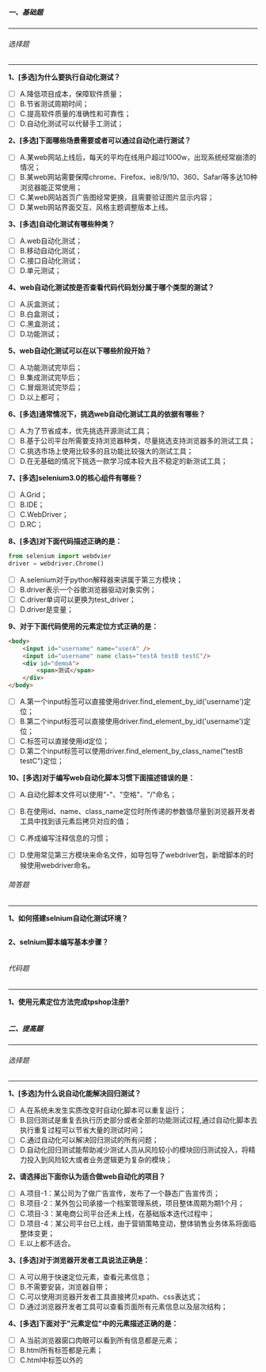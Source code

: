 ##### 一、基础题

---

###### 选择题

---

**1、[多选]为什么要执行自动化测试？**

- [ ] A.降低项目成本，保障软件质量；
- [ ] B.节省测试周期时间；
- [ ] C.提高软件质量的准确性和可靠性；
- [ ] D.自动化测试可以代替手工测试；

**2、[多选]下面哪些场景需要或者可以通过自动化进行测试？**

- [ ] A.某web网站上线后，每天的平均在线用户超过1000w，出现系统经常崩溃的情况；
- [ ] B.某web网站需要保障chrome、Firefox、ie8/9/10、360、Safari等多达10种浏览器能正常使用；
- [ ] C.某web网站首页广告图经常更换，且需要验证图片显示内容；
- [ ] D.某web网站界面交互、风格主题调整版本上线。

**3、[多选]自动化测试有哪些种类？**

- [ ] A.web自动化测试；
- [ ] B.移动自动化测试；
- [ ] C.接口自动化测试；
- [ ] D.单元测试；

**4、web自动化测试按是否查看代码代码划分属于哪个类型的测试？**

- [ ] A.灰盒测试；
- [ ] B.白盒测试；
- [ ] C.黑盒测试；
- [ ] D.功能测试；

**5、web自动化测试可以在以下哪些阶段开始？**

- [ ] A.功能测试完毕后；
- [ ] B.集成测试完毕后；
- [ ] C.冒烟测试完毕后；
- [ ] D.以上都可；

**6、[多选]通常情况下，挑选web自动化测试工具的依据有哪些？**

- [ ] A.为了节省成本，优先挑选开源测试工具；
- [ ] B.基于公司平台所需要支持浏览器种类，尽量挑选支持浏览器多的测试工具；
- [ ] C.挑选市场上使用比较多的且功能比较强大的测试工具；
- [ ] D.在无基础的情况下挑选一款学习成本较大且不稳定的新测试工具；

**7、[多选]selenium3.0的核心组件有哪些？**

- [ ] A.Grid；
- [ ] B.IDE；
- [ ] C.WebDriver；
- [ ] D.RC；

**8、[多选]对下面代码描述正确的是：**

```python
from selenium import webdvier
driver = webdriver.Chrome()
```

- [ ] A.selenium对于python解释器来讲属于第三方模块；
- [ ] B.driver表示一个谷歌浏览器驱动对象实例；
- [ ] C.driver单词可以更换为test_driver；
- [ ] D.driver是变量；

**9、对于下面代码使用的元素定位方式正确的是：**

```html
<body>
    <input id="username" name="userA" />
    <input id="username" name class="testA testB testC"/>
    <div id="demoA">
        <span>测试</span>
    </div>
</body>
```

- [ ] A.第一个input标签可以直接使用driver.find_element_by_id('username')定位；
- [ ] B.第二个input标签可以直接使用driver.find_element_by_id('username')定位；
- [ ] C.<span>标签可以直接使用id定位；
- [ ] D.第二个input标签可以使用driver.find_element_by_class_name("testB testC")定位；

**10、[多选]对于编写web自动化脚本习惯下面描述错误的是：**

- [ ] A.自动化脚本文件可以使用"-"、"空格"、"/"命名；
- [ ] B.在使用id、name、class_name定位时所传递的参数值尽量到浏览器开发者工具中找到该元素后拷贝对应的值；
- [ ] C.养成编写注释信息的习惯；
- [ ] D.使用常见第三方模块来命名文件，如导包导了webdriver包，新增脚本的时候使用webdriver命名。


###### 简答题

---

**1、如何搭建selnium自动化测试环境？**

```python

```

**2、selnium脚本编写基本步骤？**

```python

```



###### 代码题

---

**1、使用元素定位方法完成tpshop注册?**

```python

```





##### 二、提高题

---

###### 选择题

---

**1、[多选]为什么说自动化能解决回归测试？**

- [ ] A.在系统未发生实质改变时自动化脚本可以重复运行；
- [ ] B.回归测试是重复去执行历史部分或者全部的功能测试过程,通过自动化脚本去执行重复过程可以节省大量的测试时间；
- [ ] C.通过自动化可以解决回归测试的所有问题；
- [ ] D.自动化回归测试能帮助减少测试人员从风险较小的模块回归测试投入，将精力投入到风险较大或者业务逻辑更为复杂的模块；

**2、请选择出下面你认为适合做web自动化的项目？**

- [ ] A.项目-1：某公司为了做广告宣传，发布了一个静态广告宣传页；
- [ ] B.项目-2：某外包公司承接一个档案管理系统，项目整体周期为期1个月；
- [ ] C.项目-3：某电商公司平台还未上线，在基础版本迭代过程中；
- [ ] D.项目-4：某公司平台已上线，由于营销策略变动，整体销售业务体系将面临整体变更；
- [ ] E.以上都不适合。

**3、[多选]对于浏览器开发者工具说法正确是：**

- [ ] A.可以用于快速定位元素，查看元素信息；
- [ ] B.不需要安装，浏览器自带；
- [ ] C.可以使用浏览器开发者工具直接拷贝xpath、css表达式；
- [ ] D.通过浏览器开发者工具可以查看页面所有元素信息以及层次结构；

**4、[多选]下面对于"元素定位"中的元素描述正确的是：**

- [ ] A.当前浏览器窗口肉眼可以看到所有信息都是元素；
- [ ] B.html所有标签都是元素；
- [ ] C.html中<body>标签以外的<script>标签；
- [ ] D.但是在html页面的<body>标签中有使用CSS样式隐藏的标签；

**5、[多选]下面对元素对象说法正确的是：**

- [ ] A.通过selenium元素定位方法定位回来信息都是元素对象；
- [ ] B.手工测试过程就是通过肉眼找到元素对象并执行操作的一系列过程；
- [ ] C.通过对元素对象操作可以模拟实现人为手工的操作；
- [ ] D.web网站页面就是由多个元素对象所组成。

**6、[多选]挑选下面错误信息提示处理方法正确的选项：**

- [ ] A.打开pycharm编写脚本时提示："No Python interpreter configured for the project"，则需要设置解释器。
- [ ] B."from selenium import webdriver"：提示找不到对应的包，可能是由于安装了多个python解释器，当前所使用解释器中没有安装selenium；
- [ ] C."No SuchElement Expetion":是找不到元素对象，确认元素定位方式是否正确；
- [ ] D."Message: 'chromedriver' executable needs to be in PATH":浏览器驱动版本错误或未配置浏览器驱动环境变量。


###### 简答题

---

**1、通过pip命令安装python第三方模块时如提示:不是内部或外部命令如何解决？**

```python

```

